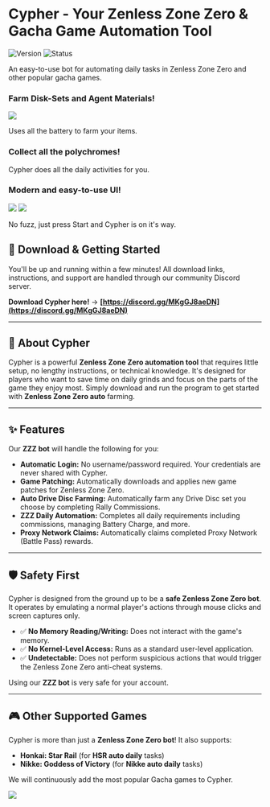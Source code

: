 # Cypher - Your Zenless Zone Zero & Gacha Game Automation Tool

![Version](https://img.shields.io/badge/version-v0.4-blue?style=for-the-badge)
![Status](https://img.shields.io/badge/status-active-success?style=for-the-badge)

An easy-to-use bot for automating daily tasks in Zenless Zone Zero and other popular gacha games.

### Farm Disk-Sets and Agent Materials!

<img src="https://github.com/user-attachments/assets/1cd478c5-a529-465f-b188-bd66a44a8c4d" />

Uses all the battery to farm your items.

### Collect all the polychromes!

Cypher does all the daily activities for you.

### Modern and easy-to-use UI!

<img src="https://github.com/user-attachments/assets/472c7ca7-8b5c-4ca1-b3b7-9651271db965" />

<img src="https://github.com/user-attachments/assets/9a8969dc-17a7-4b61-9d78-cc8e09f32d32" />

No fuzz, just press Start and Cypher is on it's way.

## 💾 Download & Getting Started

You'll be up and running within a few minutes! All download links, instructions, and support are handled through our community Discord server.

**Download Cypher here!** -> **[https://discord.gg/MKgGJ8aeDN](https://discord.gg/MKgGJ8aeDN)**

---

## 🚀 About Cypher

Cypher is a powerful **Zenless Zone Zero automation tool** that requires little setup, no lengthy instructions, or technical knowledge. It's designed for players who want to save time on daily grinds and focus on the parts of the game they enjoy most. Simply download and run the program to get started with **Zenless Zone Zero auto** farming.

---

## ✨ Features

Our **ZZZ bot** will handle the following for you:

* **Automatic Login:** No username/password required. Your credentials are never shared with Cypher.
* **Game Patching:** Automatically downloads and applies new game patches for Zenless Zone Zero.
* **Auto Drive Disc Farming:** Automatically farm any Drive Disc set you choose by completing Rally Commissions.
* **ZZZ Daily Automation:** Completes all daily requirements including commissions, managing Battery Charge, and more.
* **Proxy Network Claims:** Automatically claims completed Proxy Network (Battle Pass) rewards.

---

## 🛡️ Safety First

Cypher is designed from the ground up to be a **safe Zenless Zone Zero bot**. It operates by emulating a normal player's actions through mouse clicks and screen captures only.

* ✅ **No Memory Reading/Writing:** Does not interact with the game's memory.
* ✅ **No Kernel-Level Access:** Runs as a standard user-level application.
* ✅ **Undetectable:** Does not perform suspicious actions that would trigger the Zenless Zone Zero anti-cheat systems.

Using our **ZZZ bot** is very safe for your account.

---

## 🎮 Other Supported Games

Cypher is more than just a **Zenless Zone Zero bot**! It also supports:

* **Honkai: Star Rail** (for **HSR auto daily** tasks)
* **Nikke: Goddess of Victory** (for **Nikke auto daily** tasks)

We will continuously add the most popular Gacha games to Cypher.

<img src="https://github.com/user-attachments/assets/7b5582ac-e04f-422d-948e-4a84861d0e70" />

